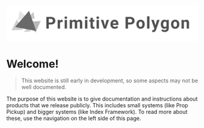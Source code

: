 ![Primitive Polygon Banner](/images/brand_banner.png)
# Welcome!

> This website is still early in development, so some aspects may not be well documented.

The purpose of this website is to give documentation and instructions about products that we release publicly. This includes small systems (like Prop Pickup) and bigger systems (like Index Framework). To read more about these, use the navigation on the left side of this page.